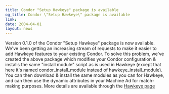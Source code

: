 ```yaml
---
title: Condor "Setup Hawkeye" package is available
og_title: Condor \"Setup Hawkeye\" package is available
link: 
date: 2004-04-01
layout: news
---
```


Version 0.1.0 of the Condor "Setup Hawkeye" package is now available. We've been getting an increasing stream of requests to make it easier to  add Hawkeye features to your existing Condor. To solve this problem, we've created the above package which modifies  your Condor configuration &amp; installs the same "install module" script as is  used in Hawkeye (except that here it's named condor_install_module instead of  hawkeye_install_module).  You can then download &amp; install the same modules as  you can for Hawkeye, and can then use the dynamic attributes in your Machine  Ad for match-making purposes.  More details are available through the <a HREF="hawkeye">Hawkeye page</a>
